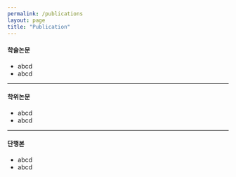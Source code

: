 ```yaml
---
permalink: /publications
layout: page
title: "Publication"
---
```


#### 학술논문
- abcd
- abcd

--------------
#### 학위논문
- abcd
- abcd

--------------
#### 단행본 
- abcd
- abcd
